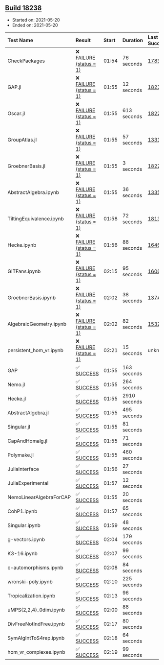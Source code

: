 ## [Build 18238](https://oscarci.mathematik.uni-kl.de/job/oscar/18238/)

* Started on: 2021-05-20
* Ended on: 2021-05-20

| Test Name    | Result | Start | Duration | Last Success | First Failure |
|:-------------|:-------|:------|:---------|:-------------|:--------------|
| CheckPackages | ❌ [FAILURE (status = 1)](https://oscarci.mathematik.uni-kl.de/job/oscar/18238/artifact/logs/build-18238/CheckPackages.log) | 01:54 | 76 seconds | [17832](https://oscarci.mathematik.uni-kl.de/job/oscar/17832/) | [17833](https://oscarci.mathematik.uni-kl.de/job/oscar/17833/) |
| GAP.jl | ❌ [FAILURE (status = 1)](https://oscarci.mathematik.uni-kl.de/job/oscar/18238/artifact/logs/build-18238/GAP.jl.log) | 01:55 | 12 seconds | [18237](https://oscarci.mathematik.uni-kl.de/job/oscar/18237/) | [18238](https://oscarci.mathematik.uni-kl.de/job/oscar/18238/) |
| Oscar.jl | ❌ [FAILURE (status = 1)](https://oscarci.mathematik.uni-kl.de/job/oscar/18238/artifact/logs/build-18238/Oscar.jl.log) | 01:55 | 613 seconds | [18228](https://oscarci.mathematik.uni-kl.de/job/oscar/18228/) | [18229](https://oscarci.mathematik.uni-kl.de/job/oscar/18229/) |
| GroupAtlas.jl | ❌ [FAILURE (status = 1)](https://oscarci.mathematik.uni-kl.de/job/oscar/18238/artifact/logs/build-18238/GroupAtlas.jl.log) | 01:55 | 57 seconds | [13311](https://oscarci.mathematik.uni-kl.de/job/oscar/13311/) | [13312](https://oscarci.mathematik.uni-kl.de/job/oscar/13312/) |
| GroebnerBasis.jl | ❌ [FAILURE (status = 1)](https://oscarci.mathematik.uni-kl.de/job/oscar/18238/artifact/logs/build-18238/GroebnerBasis.jl.log) | 01:55 | 3 seconds | [18228](https://oscarci.mathematik.uni-kl.de/job/oscar/18228/) | [18229](https://oscarci.mathematik.uni-kl.de/job/oscar/18229/) |
| AbstractAlgebra.ipynb | ❌ [FAILURE (status = 1)](https://oscarci.mathematik.uni-kl.de/job/oscar/18238/artifact/logs/build-18238/AbstractAlgebra.ipynb.log) | 01:55 | 36 seconds | [13355](https://oscarci.mathematik.uni-kl.de/job/oscar/13355/) | [13356](https://oscarci.mathematik.uni-kl.de/job/oscar/13356/) |
| TiltingEquivalence.ipynb | ❌ [FAILURE (status = 1)](https://oscarci.mathematik.uni-kl.de/job/oscar/18238/artifact/logs/build-18238/TiltingEquivalence.ipynb.log) | 01:58 | 72 seconds | [18131](https://oscarci.mathematik.uni-kl.de/job/oscar/18131/) | [18132](https://oscarci.mathematik.uni-kl.de/job/oscar/18132/) |
| Hecke.ipynb | ❌ [FAILURE (status = 1)](https://oscarci.mathematik.uni-kl.de/job/oscar/18238/artifact/logs/build-18238/Hecke.ipynb.log) | 01:56 | 88 seconds | [16463](https://oscarci.mathematik.uni-kl.de/job/oscar/16463/) | [16464](https://oscarci.mathematik.uni-kl.de/job/oscar/16464/) |
| GITFans.ipynb | ❌ [FAILURE (status = 1)](https://oscarci.mathematik.uni-kl.de/job/oscar/18238/artifact/logs/build-18238/GITFans.ipynb.log) | 02:15 | 95 seconds | [16068](https://oscarci.mathematik.uni-kl.de/job/oscar/16068/) | [16069](https://oscarci.mathematik.uni-kl.de/job/oscar/16069/) |
| GroebnerBasis.ipynb | ❌ [FAILURE (status = 1)](https://oscarci.mathematik.uni-kl.de/job/oscar/18238/artifact/logs/build-18238/GroebnerBasis.ipynb.log) | 02:02 | 38 seconds | [13748](https://oscarci.mathematik.uni-kl.de/job/oscar/13748/) | [13749](https://oscarci.mathematik.uni-kl.de/job/oscar/13749/) |
| AlgebraicGeometry.ipynb | ❌ [FAILURE (status = 1)](https://oscarci.mathematik.uni-kl.de/job/oscar/18238/artifact/logs/build-18238/AlgebraicGeometry.ipynb.log) | 02:02 | 82 seconds | [15322](https://oscarci.mathematik.uni-kl.de/job/oscar/15322/) | [15323](https://oscarci.mathematik.uni-kl.de/job/oscar/15323/) |
| persistent_hom_vr.ipynb | ❌ [FAILURE (status = 1)](https://oscarci.mathematik.uni-kl.de/job/oscar/18238/artifact/logs/build-18238/persistent_hom_vr.ipynb.log) | 02:21 | 15 seconds | unknown | unknown |
| GAP | ✅ [SUCCESS](https://oscarci.mathematik.uni-kl.de/job/oscar/18238/artifact/logs/build-18238/GAP.log) | 01:55 | 163 seconds |  |  |
| Nemo.jl | ✅ [SUCCESS](https://oscarci.mathematik.uni-kl.de/job/oscar/18238/artifact/logs/build-18238/Nemo.jl.log) | 01:55 | 264 seconds |  |  |
| Hecke.jl | ✅ [SUCCESS](https://oscarci.mathematik.uni-kl.de/job/oscar/18238/artifact/logs/build-18238/Hecke.jl.log) | 01:55 | 2910 seconds |  |  |
| AbstractAlgebra.jl | ✅ [SUCCESS](https://oscarci.mathematik.uni-kl.de/job/oscar/18238/artifact/logs/build-18238/AbstractAlgebra.jl.log) | 01:55 | 495 seconds |  |  |
| Singular.jl | ✅ [SUCCESS](https://oscarci.mathematik.uni-kl.de/job/oscar/18238/artifact/logs/build-18238/Singular.jl.log) | 01:55 | 81 seconds |  |  |
| CapAndHomalg.jl | ✅ [SUCCESS](https://oscarci.mathematik.uni-kl.de/job/oscar/18238/artifact/logs/build-18238/CapAndHomalg.jl.log) | 01:55 | 71 seconds |  |  |
| Polymake.jl | ✅ [SUCCESS](https://oscarci.mathematik.uni-kl.de/job/oscar/18238/artifact/logs/build-18238/Polymake.jl.log) | 01:55 | 460 seconds |  |  |
| JuliaInterface | ✅ [SUCCESS](https://oscarci.mathematik.uni-kl.de/job/oscar/18238/artifact/logs/build-18238/JuliaInterface.log) | 01:56 | 27 seconds |  |  |
| JuliaExperimental | ✅ [SUCCESS](https://oscarci.mathematik.uni-kl.de/job/oscar/18238/artifact/logs/build-18238/JuliaExperimental.log) | 01:57 | 12 seconds |  |  |
| NemoLinearAlgebraForCAP | ✅ [SUCCESS](https://oscarci.mathematik.uni-kl.de/job/oscar/18238/artifact/logs/build-18238/NemoLinearAlgebraForCAP.log) | 01:55 | 20 seconds |  |  |
| CohP1.ipynb | ✅ [SUCCESS](https://oscarci.mathematik.uni-kl.de/job/oscar/18238/artifact/logs/build-18238/CohP1.ipynb.log) | 01:57 | 65 seconds |  |  |
| Singular.ipynb | ✅ [SUCCESS](https://oscarci.mathematik.uni-kl.de/job/oscar/18238/artifact/logs/build-18238/Singular.ipynb.log) | 01:59 | 48 seconds |  |  |
| g-vectors.ipynb | ✅ [SUCCESS](https://oscarci.mathematik.uni-kl.de/job/oscar/18238/artifact/logs/build-18238/g-vectors.ipynb.log) | 02:04 | 179 seconds |  |  |
| K3-16.ipynb | ✅ [SUCCESS](https://oscarci.mathematik.uni-kl.de/job/oscar/18238/artifact/logs/build-18238/K3-16.ipynb.log) | 02:07 | 99 seconds |  |  |
| c-automorphisms.ipynb | ✅ [SUCCESS](https://oscarci.mathematik.uni-kl.de/job/oscar/18238/artifact/logs/build-18238/c-automorphisms.ipynb.log) | 02:08 | 84 seconds |  |  |
| wronski-poly.ipynb | ✅ [SUCCESS](https://oscarci.mathematik.uni-kl.de/job/oscar/18238/artifact/logs/build-18238/wronski-poly.ipynb.log) | 02:10 | 225 seconds |  |  |
| Tropicalization.ipynb | ✅ [SUCCESS](https://oscarci.mathematik.uni-kl.de/job/oscar/18238/artifact/logs/build-18238/Tropicalization.ipynb.log) | 02:13 | 96 seconds |  |  |
| uMPS(2,2,4)_0dim.ipynb | ✅ [SUCCESS](https://oscarci.mathematik.uni-kl.de/job/oscar/18238/artifact/logs/build-18238/uMPS-2-2-4-_0dim.ipynb.log) | 02:00 | 88 seconds |  |  |
| DivFreeNotIndFree.ipynb | ✅ [SUCCESS](https://oscarci.mathematik.uni-kl.de/job/oscar/18238/artifact/logs/build-18238/DivFreeNotIndFree.ipynb.log) | 02:17 | 80 seconds |  |  |
| SymAlgIntToS4rep.ipynb | ✅ [SUCCESS](https://oscarci.mathematik.uni-kl.de/job/oscar/18238/artifact/logs/build-18238/SymAlgIntToS4rep.ipynb.log) | 02:18 | 64 seconds |  |  |
| hom_vr_complexes.ipynb | ✅ [SUCCESS](https://oscarci.mathematik.uni-kl.de/job/oscar/18238/artifact/logs/build-18238/hom_vr_complexes.ipynb.log) | 02:19 | 99 seconds |  |  |
